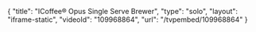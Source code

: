 {
    "title": "ICoffee&reg; Opus Single Serve Brewer",
    "type": "solo",
    "layout": "iframe-static",
    "videoId": "109968864",
    "url": "\/tvpembed\/109968864"
}
